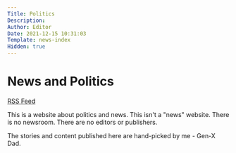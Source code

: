 ```yaml
---
Title: Politics
Description: 
Author: Editor
Date: 2021-12-15 10:31:03
Template: news-index
Hidden: true
---
```

# News and Politics
[RSS Feed](rss)

This is a website about politics and news. This isn't a "news" website. There is no newsroom. There are no editors or publishers.

The stories and content published here are hand-picked by me - Gen-X Dad.
